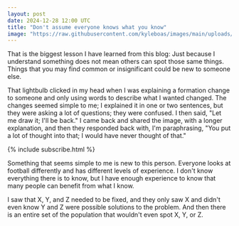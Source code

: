 ```yaml
---
layout: post
date: 2024-12-28 12:00 UTC
title: "Don't assume everyone knows what you know"
image: "https://raw.githubusercontent.com/kyleboas/images/main/uploads/2024/12/27/Image-27Dec2024_17:52:23.png"
---
```


That is the biggest lesson I have learned from this blog: Just because I understand something does not mean others can spot those same things. Things that you may find common or insignificant could be new to someone else. 

<!---more--->

That lightbulb clicked in my head when I was explaining a formation change to someone and only using words to describe what I wanted changed. The changes seemed simple to me; I explained it in one or two sentences, but they were asking a lot of questions; they were confused. I then said, "Let me draw it; I'll be back." I came back and shared the image, with a longer explanation, and then they responded back with, I'm paraphrasing, "You put a lot of thought into that; I would have never thought of that."

{% include subscribe.html %}

Something that seems simple to me is new to this person. Everyone looks at football differently and has different levels of experience. I don't know everything there is to know, but I have enough experience to know that many people can benefit from what I know.

I saw that X, Y, and Z needed to be fixed, and they only saw X and didn't even know Y and Z were possible solutions to the problem. And then there is an entire set of the population that wouldn't even spot X, Y, or Z.